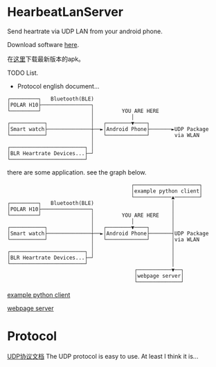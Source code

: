 # HearbeatLanServer

Send heartrate via UDP LAN from your android phone.

Download software [here](https://github.com/frto027/HeartbeatLanServer/releases/latest).

在[这里](https://github.com/frto027/HeartbeatLanServer/releases/latest)下载最新版本的apk。

TODO List.

- Protocol english document...

```
┌─────────┐   Bluetooth(BLE)
│POLAR H10├────────────────┐
└─────────┘                │         YOU ARE HERE
                           │            │
┌───────────┐              │   ┌────────▼────┐
│Smart watch├──────────────┼──►│Android Phone├───────►UDP Package
└───────────┘              │   └─────────────┘        via WLAN
                           │
┌────────────────────────┐ │
│BLR Heartrate Devices...├─┘
└────────────────────────┘
```

there are some application. see the graph below.


```
                                        ┌─────────────────────┐
                                        │example python client│
                                        └────────────▲────────┘
┌─────────┐   Bluetooth(BLE)                         │
│POLAR H10├────────────────┐                         │
└─────────┘                │         YOU ARE HERE    │
                           │            │            │
┌───────────┐              │   ┌────────▼────┐       │
│Smart watch├──────────────┼──►│Android Phone├───────┤UDP Package
└───────────┘              │   └─────────────┘       │via WLAN
                           │                         │
┌────────────────────────┐ │                         │
│BLR Heartrate Devices...├─┘                         │
└────────────────────────┘                           │
                                         ┌───────────▼──┐
                                         │webpage server│
                                         └──────────────┘
```
[example python client](script/client_example.py)


[webpage server](https://github.com/frto027/HeartbeatLanClient)

# Protocol

[UDP协议文档](./script/Readme.md)
The UDP protocol is easy to use. At least I think it is...